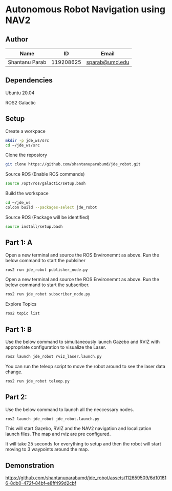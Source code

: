 # Autonomous Robot Navigation using NAV2

## Author

|Name|ID|Email|
|:---:|:---:|:---:|
|Shantanu Parab|119208625|sparab@umd.edu|


## Dependencies

Ubuntu 20.04

ROS2 Galactic

## Setup

Create a workpace

```sh
mkdir -p jde_ws/src
cd ~/jde_ws/src
```

Clone the reposiory

```sh
git clone https://github.com/shantanuparabumd/jde_robot.git
```

Source ROS (Enable ROS commands)

```sh
source /opt/ros/galactic/setup.bash
```

Build the workspace

```sh
cd ~/jde_ws
colcon build --packages-select jde_robot
```


Source ROS (Package will be identified)

```sh
source install/setup.bash
```

## Part 1: A

Open a new terminal and source the ROS Environemnt as above.
Run the below command to start the publsiher

```sh
ros2 run jde_robot publisher_node.py
```

Open a new terminal and source the ROS Environemnt as above.
Run the below command to start the subscriber.
```sh
ros2 run jde_robot subscriber_node.py
```

Explore Topics

```sh
ros2 topic list
```


## Part 1: B


Use the below command to simultaneously launch Gazebo and RVIZ with appropriate configuration to visualize the Laser.
```sh
ros2 launch jde_robot rviz_laser.launch.py
```

You can run the teleop script to move the robot around to see the laser data change.

```sh
ros2 run jde_robot teleop.py
```

## Part 2:

Use the below command to launch all the neccessary nodes.
```sh
ros2 launch jde_robot jde_robot.launch.py
```

This will start Gazebo, RVIZ and the NAV2 navigation and localization launch files.
The map and rviz are pre configured.

It will take 25 seconds for everything to setup and then the robot will start moving to 3 waypoints around the map.


## Demonstration

https://github.com/shantanuparabumd/jde_robot/assets/112659509/6d101616-8db0-472f-84bf-e8ff499d2cbf

